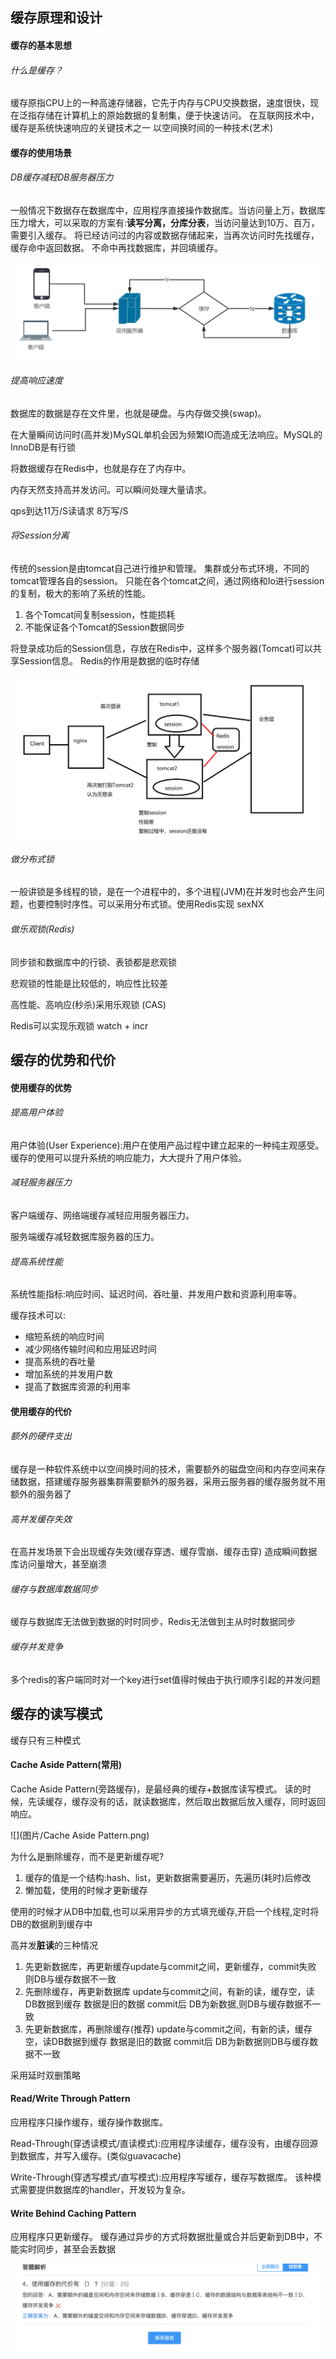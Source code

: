 ## 缓存原理和设计

#### 缓存的基本思想

###### 什么是缓存？

缓存原指CPU上的一种高速存储器，它先于内存与CPU交换数据，速度很快，现在泛指存储在计算机上的原始数据的复制集，便于快速访问。 在互联网技术中，缓存是系统快速响应的关键技术之一 以空间换时间的一种技术(艺术)

#### 缓存的使用场景

###### DB缓存减轻DB服务器压力

一般情况下数据存在数据库中，应用程序直接操作数据库。当访问量上万，数据库压力增大，可以采取的方案有:**读写分离，分库分表**，当访问量达到10万、百万，需要引入缓存。 将已经访问过的内容或数据存储起来，当再次访问时先找缓存，缓存命中返回数据。 不命中再找数据库，并回填缓存。

![](图片/DB缓存减轻DB服务器压力.png)

###### 提高响应速度

数据库的数据是存在文件里，也就是硬盘。与内存做交换(swap)。

在大量瞬间访问时(高并发)MySQL单机会因为频繁IO而造成无法响应。MySQL的InnoDB是有行锁

将数据缓存在Redis中，也就是存在了内存中。

内存天然支持高并发访问。可以瞬间处理大量请求。

qps到达11万/S读请求 8万写/S

###### 将Session分离

传统的session是由tomcat自己进行维护和管理。 集群或分布式环境，不同的tomcat管理各自的session。 只能在各个tomcat之间，通过网络和Io进行session的复制，极大的影响了系统的性能。 

1. 各个Tomcat间复制session，性能损耗
2. 不能保证各个Tomcat的Session数据同步 

将登录成功后的Session信息，存放在Redis中，这样多个服务器(Tomcat)可以共享Session信息。 Redis的作用是数据的临时存储

![](图片/将Session分离.png)

###### 做分布式锁

一般讲锁是多线程的锁，是在一个进程中的，多个进程(JVM)在并发时也会产生问题，也要控制时序性。可以采用分布式锁。使用Redis实现 sexNX

###### 做乐观锁(Redis)

同步锁和数据库中的行锁、表锁都是悲观锁

悲观锁的性能是比较低的，响应性比较差

高性能、高响应(秒杀)采用乐观锁 (CAS)

Redis可以实现乐观锁 watch + incr

## 缓存的优势和代价

#### 使用缓存的优势

###### 提高用户体验

用户体验(User Experience):用户在使用产品过程中建立起来的一种纯主观感受。 缓存的使用可以提升系统的响应能力，大大提升了用户体验。

###### 减轻服务器压力

客户端缓存、网络端缓存减轻应用服务器压力。

服务端缓存减轻数据库服务器的压力。

###### 提高系统性能

系统性能指标:响应时间、延迟时间、吞吐量、并发用户数和资源利用率等。 

缓存技术可以:

* 缩短系统的响应时间
* 减少网络传输时间和应用延迟时间
* 提高系统的吞吐量
* 增加系统的并发用户数
* 提高了数据库资源的利用率

#### 使用缓存的代价

###### 额外的硬件支出

缓存是一种软件系统中以空间换时间的技术，需要额外的磁盘空间和内存空间来存储数据，搭建缓存服务器集群需要额外的服务器，采用云服务器的缓存服务就不用额外的服务器了

###### 高并发缓存失效

在高并发场景下会出现缓存失效(缓存穿透、缓存雪崩、缓存击穿) 造成瞬间数据库访问量增大，甚至崩溃

###### 缓存与数据库数据同步

缓存与数据库无法做到数据的时时同步，Redis无法做到主从时时数据同步

###### 缓存并发竞争

多个redis的客户端同时对一个key进行set值得时候由于执行顺序引起的并发问题

## 缓存的读写模式

缓存只有三种模式

#### Cache Aside Pattern(常用)

Cache Aside Pattern(旁路缓存)，是最经典的缓存+数据库读写模式。 读的时候，先读缓存，缓存没有的话，就读数据库，然后取出数据后放入缓存，同时返回响应。

![](图片/Cache Aside Pattern.png)

为什么是删除缓存，而不是更新缓存呢? 

1. 缓存的值是一个结构:hash、list，更新数据需要遍历，先遍历(耗时)后修改 
2. 懒加载，使用的时候才更新缓存 

使用的时候才从DB中加载,也可以采用异步的方式填充缓存,开启一个线程,定时将DB的数据刷到缓存中

高并发**脏读**的三种情况 

1. 先更新数据库，再更新缓存update与commit之间，更新缓存，commit失败 则DB与缓存数据不一致
2. 先删除缓存，再更新数据库 update与commit之间，有新的读，缓存空，读DB数据到缓存 数据是旧的数据 commit后 DB为新数据,则DB与缓存数据不一致
3. 先更新数据库，再删除缓存(推荐) update与commit之间，有新的读，缓存空，读DB数据到缓存 数据是旧的数据 commit后 DB为新数据则DB与缓存数据不一致

 采用延时双删策略

#### Read/Write Through Pattern

应用程序只操作缓存，缓存操作数据库。 

Read-Through(穿透读模式/直读模式):应用程序读缓存，缓存没有，由缓存回源到数据库，并写入缓存。(类似guavacache)

 Write-Through(穿透写模式/直写模式):应用程序写缓存，缓存写数据库。 该种模式需要提供数据库的handler，开发较为复杂。

#### Write Behind Caching Pattern

应用程序只更新缓存。 缓存通过异步的方式将数据批量或合并后更新到DB中，不能实时同步，甚至会丢数据



![](图片/第一个模块的错题集.png)



































